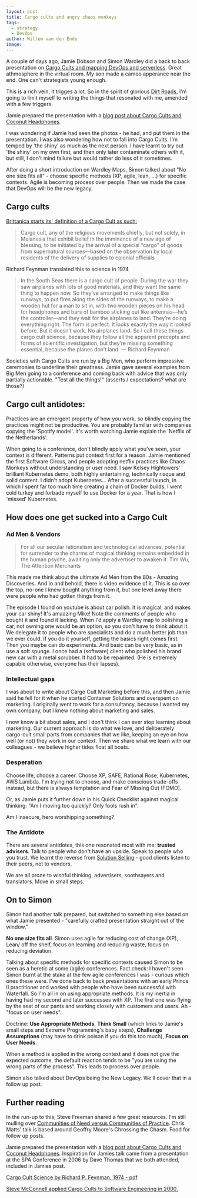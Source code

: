 ```yaml
---
layout: post
title: Cargo cults and angry chaos monkeys
tags:
  - strategy
  - DevOps
author: Willem van den Ende
image:
---
```


A couple of days ago, Jamie Dobson and Simon Wardley did a back to back presentation on [Cargo Cults and mapping DevOps and serverless](https://www.youtube.com/watch?v=hlPEeDWHy34&feature=youtu.be). Great athmosphere in the virtual room. My son made a cameo apperance near the end. One can't strategists young enough.

This is a rich vein, it trigges a lot. So in the spirit of glorious [Dirt Roads](http://localhost:8082/2020/09/02/dimensional-planning.html), I'm going to limit myself to writing the things that resonated with me, amended with a few triggers.

Jamie prepared the presentation with a [blog post about Cargo Cults and Coconut Headphones](https://blog.container-solutions.com/cloud-native-transformation-and-wishful-thinking).

I was wondering if Jamie had seen the photos - he had, and put them in the presentation. I was also wondering how not to fall into Cargo Cults. I'm temped by 'the shiny' as much as the next person. I have learnt to try out 'the shiny' on my own first, and then only later contaminate others with it, but still, I don't mind failure but would rather do less of it sometimes.

After doing a short introduction on Wardley Maps, Simon talked about "No one size fits all" - choose specific methods (XP, agile, lean, ...) for specific contexts. Agile is becoming process over people. Then we made the case that DevOps will be the new legacy.

## Cargo cults

[Brittanica starts its' definition of a Cargo Cult as such:](https://www.britannica.com/topic/cargo-cult)
> Cargo cult, any of the religious movements chiefly, but not solely, in Melanesia that exhibit belief in the imminence of a new age of blessing, to be initiated by the arrival of a special “cargo” of goods from supernatural sources—based on the observation by local residents of the delivery of supplies to colonial officials

Richard Feynman translated this to science in 1974
>In the South Seas there is a cargo cult of people. During the war they saw airplanes with lots of good materials, and they want the same thing to happen now. So they’ve arranged to make things like runways, to put fires along the sides of the runways, to make a wooden hut for a man to sit in, with two wooden pieces on his head for headphones and bars of bamboo sticking out like antennas—he’s the controller—and they wait for the airplanes to land. They’re doing everything right. The form is perfect. It looks exactly the way it looked before. But it doesn’t work. No airplanes land. So I call these things cargo cult science, because they follow all the apparent precepts and forms of scientific investigation, but they’re missing something essential, because the planes don’t land.
— Richard Feynman

Societies with Cargo Cults are run by a Big Men, who perform impressive ceremonies to underline their greatness. Jamie gave several examples from Big Men going to a conference and coming back with advice that was only partially actionable. "Test all the things!" (asserts / expectations? what are those?)

## Cargo cult antidotes:

Practices are an emergent property of how you work, so blindly copying the practices might not be productive. You are probably familiar with companies copying the 'Spotify model'. It's worth watching Jamie explain the 'Netflix of the Netherlands'.

When going to a conference, don't blindly apply what you've seen, your context is different. Patterns put context first for a reason. Jamie mentioned the first Software Circus, and people adopting netflix practices like Chaos Monkeys without understanding or user need. I saw Kelsey Hightowers' brilliant Kubernetes demo, both highly entertaining, technically risque and solid content. I didn't adopt Kubernetes... After a successful launch, in which I spent far too much time creating a chain of Docker builds, I went cold turkey and forbade myself to use Docker for a year. That is how I 'missed' Kubernetes.

## How does one get sucked into a Cargo Cult

### Ad Men & Vendors

> For all our secular rationalism and technological advances, potential for surrender to the charms of magical thinking remains embedded in the human psyche, awaiting only the advertiser to awaken it.
Tim Wu, The Attention Merchants

This made me think about the ultimate Ad Men from the 80s - Amazing Discoveries. And lo and behold, there is video evidence of it. This is so over the top, no-one I knew bought anything from it, but one level away there were people who had gotten things from it.

The episode I found on youtube is about car polish. It is magical, and makes your car shiny! It's amaazing Mike! Note the comments of people who bought it and found it lacking. When I'd apply a Wardley map to polishing a car, not owning one would be an option, so you don't have to think about it. We delegate it to people who are specialists and do a much better job than we ever could. If you do it yourself, getting the basics right comes first. Then you maybe can do experiments. And basic can be very basic, as in use a soft spunge. I once had a (software) client who polished his brand new car with a metal scrubber. It had to be repainted. (He is extremely capable otherwise, everyone has their lapses).

### Intellectual gaps

I was about to write about Cargo Cult Marketing before this, and then Jamie said he fell for it when he started Container Solutions and overspent on marketing. I originally went to work for a consultancy, because I wanted my own company, but I knew nothing about marketing and sales.

I now know a bit about sales, and I don't think I can ever stop learning about marketing. Our current approach is do what we love, and deliberately cargo-cult small parts from companies that we like, keeping an eye on how well (or not) they work in our context. Then we share what we learn with our colleagues - we believe higher tides float all boats.

### Desperation

Choose life, choose a career. Choose XP, SAFE, Rational Rose, Kubernetes, AWS Lambda. I'm trying not to choose, and make conscious trade-offs instead, but there is always temptation and Fear of Missing Out (FOMO).

Or, as Jamie puts it further down in his Quick Checklist against magical thinking: "Am I moving too quickly? Only fools rush in".

Am I insecure, hero worshipping something?

### The Antidote

There are several antidotes, this one resonated most with me: **trusted advisers**. Talk to people who don't have an upside. Speak to people who you trust. We learnt the reverse from [Solution Selling](https://www.amazon.com/Solution-Selling-Creating-Difficult-Markets/dp/0786303158) - good clients listen to their peers, not to vendors.

We are all prone to wishful thinking, advertisers, soothsayers and translators. Move in small steps.

## On to Simon

Simon had another talk prepared, but switched to something else based on what Jamie presented - "carefully crafted presentation straight out of the window."

**No one size fits all**. Simon uses agile for reducing cost of change (XP), Lean/
off the shelf, focus on learning and reducing waste, focus on reducing
deviation.

Talking about specific methods for specific contexts caused Simon to be seen as a heretic at some (agile) conferences. Fact check: I haven't seen Simon burnt at the stake at the few agile
conferences I was - curious which ones these were. I've done back to back presentations with an early Prince II practitioner and worked with people who have been successful with Waterfall. So I'm all in on using appropriate methods. It is my inertia in having had my second and later successes with XP. The first one was flying by the seat of our pants and working closely with customers and users. Ah - "focus on user needs".

Doctrine: **Use Appropriate Methods**, **Think Small** (which links to Jamie's small steps and
Extreme Programming's baby steps), **Challenge Assumptions** (may have to drink poison if you do this too much), **Focus on User Needs**.

When a method is applied in the wrong context and it does not give the expected outcome, the default reaction tends to be "you are using the wrong parts of the process". This leads to process over people.

Simon also talked about DevOps being the New Legacy. We'll cover that in a follow up post.

## Further reading

In the run-up to this, Steve Freeman shared a few great resources. I'm still mulling over [Communities of Need versus Communities of Practice](https://theitriskmanager.com/2015/04/19/communities-of-need-community-of-solutions/). Chris Matts' talk is based around Geoffry Moore's Chrossing the Chasm. Food for follow up posts.

Jamie prepared the presentation with a [blog post about Cargo Cults and Coconut Headphones](https://blog.container-solutions.com/cloud-native-transformation-and-wishful-thinking). Inspiration for Jamies talk came from a presentation at the SPA Conference in 2006 by Dave Thomas that we both attended, included in Jamies post.

[Cargo Cult Science by Richard P. Feynman, 1974 - pdf](http://calteches.library.caltech.edu/51/02/CargoCult.pdf)

[Steve McConnell applied Cargo Cults to Software Engineering in 2000.](https://stevemcconnell.com/articles/cargo-cult-software-engineering/)
